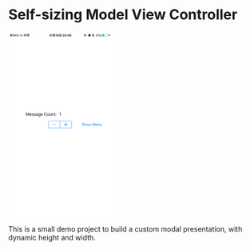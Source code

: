 
# Self-sizing Model View Controller

![screenshot](screenshots/screenshoot.gif)

This is a small demo project to build a custom modal presentation, with dynamic height and width.
